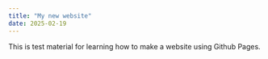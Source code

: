 ```yaml
---
title: "My new website"
date: 2025-02-19
---
```


This is test material for learning how to make a website using Github Pages.
